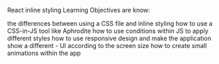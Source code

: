 React inline styling
Learning Objectives are know:

the differences between using a CSS file and inline styling
how to use a CSS-in-JS tool like Aphrodite
how to use conditions within JS to apply different styles
how to use responsive design and make the application show a different - UI according to the screen size
how to create small animations within the app
